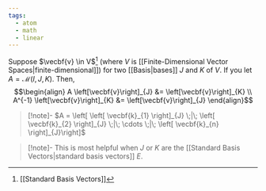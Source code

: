 ```yaml
---
tags:
  - atom
  - math
  - linear
---
```

Suppose $\vecbf{v} \in V$[^1] (where $V$ is [[Finite-Dimensional Vector Spaces|finite-dimensional]]) for two [[Basis|bases]] $J$ and $K$ of $V$. If you let $A = \mathcal{M}(I,J,K)$. Then,
$$\begin{align}
	A \left[\vecbf{v}\right]_{J} &= \left[\vecbf{v}\right]_{K} \\
	A^{-1} \left[\vecbf{v}\right]_{K} &= \left[\vecbf{v}\right]_{J}
\end{align}$$

> [!note]- $A = \left[ \left[ \vecbf{k}_{1} \right]_{J} \;|\; \left[ \vecbf{k}_{2} \right]_{J} \;|\; \cdots \;|\; \left[ \vecbf{k}_{n} \right]_{J}\right]$

> [!note]- This is most helpful when $J$ or $K$ are the [[Standard Basis Vectors|standard basis vectors]] $E$.

[^1]: [[Standard Basis Vectors]]
